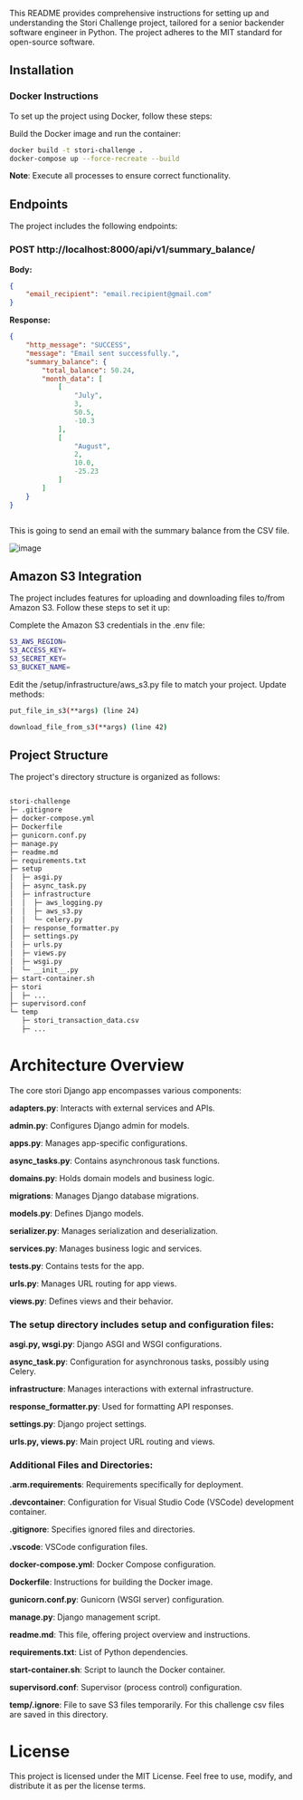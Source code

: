 This README provides comprehensive instructions for setting up and understanding the Stori Challenge project, tailored for a senior backender software engineer in Python. The project adheres to the MIT standard for open-source software.

## Installation

### Docker Instructions

To set up the project using Docker, follow these steps:

Build the Docker image and run the container:

   ```bash
   docker build -t stori-challenge .
   docker-compose up --force-recreate --build
   ```


**Note**: Execute all processes to ensure correct functionality.


## Endpoints

The project includes the following endpoints:
### POST http://localhost:8000/api/v1/summary_balance/

**Body:**
```json
{
    "email_recipient": "email.recipient@gmail.com"
}
```

**Response:**
```json
{
    "http_message": "SUCCESS",
    "message": "Email sent successfully.",
    "summary_balance": {
        "total_balance": 50.24,
        "month_data": [
            [
                "July",
                3,
                50.5,
                -10.3
            ],
            [
                "August",
                2,
                10.0,
                -25.23
            ]
        ]
    }
}



```
This is  going to send an email with the summary balance from the CSV file.

![image](https://github.com/Jose-Cabrera-FullStack/stori/assets/40355414/098df365-115d-40ec-8083-e37be1cc49d0)


## Amazon S3 Integration

The project includes features for uploading and downloading files to/from Amazon S3. Follow these steps to set it up:

Complete the Amazon S3 credentials in the .env file:
```bash
S3_AWS_REGION=
S3_ACCESS_KEY=
S3_SECRET_KEY=
S3_BUCKET_NAME=
```

Edit the /setup/infrastructure/aws_s3.py file to match your project. Update methods:
```bash
put_file_in_s3(**args) (line 24)

download_file_from_s3(**args) (line 42)
```
## Project Structure
The project's directory structure is organized as follows:

```bash

stori-challenge
├─ .gitignore
├─ docker-compose.yml
├─ Dockerfile
├─ gunicorn.conf.py
├─ manage.py
├─ readme.md
├─ requirements.txt
├─ setup
│  ├─ asgi.py
│  ├─ async_task.py
│  ├─ infrastructure
│  │  ├─ aws_logging.py
│  │  ├─ aws_s3.py
│  │  └─ celery.py
│  ├─ response_formatter.py
│  ├─ settings.py
│  ├─ urls.py
│  ├─ views.py
│  ├─ wsgi.py
│  └─ __init__.py
├─ start-container.sh
├─ stori
│  ├─ ...
├─ supervisord.conf
└─ temp
   ├─ stori_transaction_data.csv
   ├─ ...

```

# Architecture Overview

The core stori Django app encompasses various components:

**adapters.py**: Interacts with external services and APIs.

**admin.py**: Configures Django admin for models.

**apps.py**: Manages app-specific configurations.

**async_tasks.py**: Contains asynchronous task functions.

**domains.py**: Holds domain models and business logic.

**migrations**: Manages Django database migrations.

**models.py**: Defines Django models.

**serializer.py**: Manages serialization and deserialization.

**services.py**: Manages business logic and services.

**tests.py**: Contains tests for the app.

**urls.py**: Manages URL routing for app views.

**views.py**: Defines views and their behavior.

### The setup directory includes setup and configuration files:

**asgi.py, wsgi.py**: Django ASGI and WSGI configurations.

**async_task.py**: Configuration for asynchronous tasks, possibly using Celery.

**infrastructure**: Manages interactions with external infrastructure.

**response_formatter.py**: Used for formatting API responses.

**settings.py**: Django project settings.

**urls.py, views.py**: Main project URL routing and views.

### Additional Files and Directories:

**.arm.requirements**: Requirements specifically for deployment.

**.devcontainer**: Configuration for Visual Studio Code (VSCode) 
development container.

**.gitignore**: Specifies ignored files and directories.

**.vscode**: VSCode configuration files.

**docker-compose.yml**: Docker Compose configuration.

**Dockerfile**: Instructions for building the Docker image.

**gunicorn.conf.py**: Gunicorn (WSGI server) configuration.

**manage.py**: Django management script.

**readme.md**: This file, offering project overview and instructions.

**requirements.txt**: List of Python dependencies.

**start-container.sh**: Script to launch the Docker container.

**supervisord.conf**: Supervisor (process control) configuration.

**temp/.ignore**: File to save S3 files temporarily. For this challenge csv files are saved in this directory.

# License
This project is licensed under the MIT License. Feel free to use, modify, and distribute it as per the license terms.

